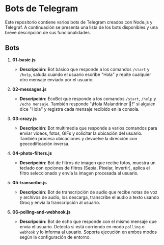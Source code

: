 # Bots de Telegram

Este repositorio contiene varios bots de Telegram creados con Node.js y Telegraf. A continuación se presenta una lista de los bots disponibles y una breve descripción de sus funcionalidades.

## Bots

1. **01-basic.js**
   - **Descripción:** Bot básico que responde a los comandos `/start` y `/help`, saluda cuando el usuario escribe "Hola" y repite cualquier otro mensaje enviado por el usuario.

2. **02-messages.js**
   - **Descripción:** EcoBot que responde a los comandos `/start`, `/help` y `/echo mensaje`. También responde "¡Hola Malandriner 🧡!" si alguien dice "Hola" y registra cada mensaje recibido en la consola.

3. **03-crazy.js**
   - **Descripción:** Bot multimedia que responde a varios comandos para enviar videos, fotos, GIFs y solicitar la ubicación del usuario. También procesa ubicaciones y devuelve la dirección con geocodificación inversa.

4. **04-photo-filters.js**
   - **Descripción:** Bot de filtros de imagen que recibe fotos, muestra un teclado con opciones de filtros (Sepia, Pixelar, Invertir), aplica el filtro seleccionado y envía la imagen procesada al usuario.

5. **05-transcribe.js**
   - **Descripción:** Bot de transcripción de audio que recibe notas de voz y archivos de audio, los descarga, transcribe el audio a texto usando Groq y envía la transcripción al usuario.

6. **06-polling-and-webhook.js**
   - **Descripción:** Bot de echo que responde con el mismo mensaje que envía el usuario. Detecta si está corriendo en modo `polling` o `webhook` y lo informa al usuario. Soporta ejecución en ambos modos según la configuración de entorno.
